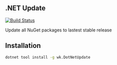 ## .NET Update
[![Build Status](https://travis-ci.org/wk-j/dotnet-update.svg?branch=master)](https://travis-ci.org/wk-j/dotnet-update)

Update all NuGet packages to lastest stable release

## Installation

```bash
dotnet tool install -g wk.DotNetUpdate
```